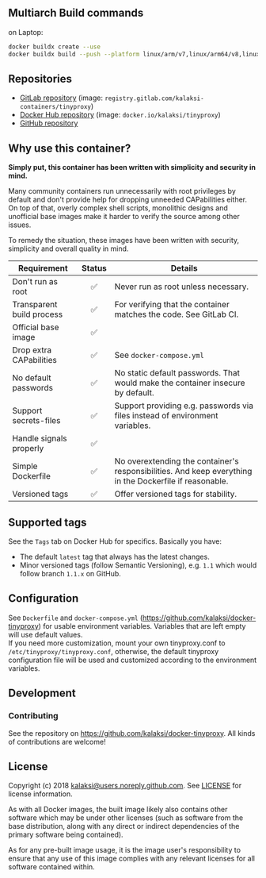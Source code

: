 ## Multiarch Build commands
on Laptop:
```bash
docker buildx create --use
docker buildx build --push --platform linux/arm/v7,linux/arm64/v8,linux/amd64 --tag stoanacha/tinyproxy:latest .
```

## Repositories
- [GitLab repository](https://gitlab.com/kalaksi-containers/tinyproxy/) (image: `registry.gitlab.com/kalaksi-containers/tinyproxy`)
- [Docker Hub repository](https://hub.docker.com/r/kalaksi/tinyproxy/) (image: `docker.io/kalaksi/tinyproxy`)
- [GitHub repository](https://github.com/kalaksi/docker-tinyproxy)

## Why use this container?
**Simply put, this container has been written with simplicity and security in mind.**

Many community containers run unnecessarily with root privileges by default and don't provide help for dropping unneeded CAPabilities either.
On top of that, overly complex shell scripts, monolithic designs and unofficial base images make it harder to verify the source among other issues.  

To remedy the situation, these images have been written with security, simplicity and overall quality in mind.

|Requirement               |Status|Details|
|--------------------------|:----:|-------|
|Don't run as root         |✅    | Never run as root unless necessary.|
|Transparent build process |✅    | For verifying that the container matches the code. See GitLab CI. |
|Official base image       |✅    | |
|Drop extra CAPabilities   |✅    | See ```docker-compose.yml``` |
|No default passwords      |✅    | No static default passwords. That would make the container insecure by default. |
|Support secrets-files     |✅    | Support providing e.g. passwords via files instead of environment variables. |
|Handle signals properly   |✅    | |
|Simple Dockerfile         |✅    | No overextending the container's responsibilities. And keep everything in the Dockerfile if reasonable. |
|Versioned tags            |✅    | Offer versioned tags for stability.|

## Supported tags
See the ```Tags``` tab on Docker Hub for specifics. Basically you have:
- The default ```latest``` tag that always has the latest changes.
- Minor versioned tags (follow Semantic Versioning), e.g. ```1.1``` which would follow branch ```1.1.x``` on GitHub.

## Configuration
See ```Dockerfile``` and ```docker-compose.yml``` (<https://github.com/kalaksi/docker-tinyproxy>) for usable environment variables. Variables that are left empty will use default values.  
If you need more customization, mount your own tinyproxy.conf to ```/etc/tinyproxy/tinyproxy.conf```,
otherwise, the default tinyproxy configuration file will be used and customized according to the environment variables.
  
## Development

### Contributing
See the repository on <https://github.com/kalaksi/docker-tinyproxy>.
All kinds of contributions are welcome!

## License
Copyright (c) 2018 kalaksi@users.noreply.github.com. See [LICENSE](https://github.com/kalaksi/docker-tinyproxy/blob/master/LICENSE) for license information.  

As with all Docker images, the built image likely also contains other software which may be under other licenses (such as software from the base distribution, along with any direct or indirect dependencies of the primary software being contained).  
  
As for any pre-built image usage, it is the image user's responsibility to ensure that any use of this image complies with any relevant licenses for all software contained within.
